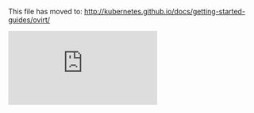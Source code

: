 This file has moved to: http://kubernetes.github.io/docs/getting-started-guides/ovirt/


<!-- BEGIN MUNGE: GENERATED_ANALYTICS -->
[![Analytics](https://kubernetes-site.appspot.com/UA-36037335-10/GitHub/docs/getting-started-guides/ovirt.md?pixel)]()
<!-- END MUNGE: GENERATED_ANALYTICS -->
